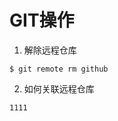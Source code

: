 <!--
 * @Descripttion: 
 * @version: 
 * @Author: shenjia
 * @Date: 2021-08-03 10:54:54
 * @LastEditors: shenjia
 * @LastEditTime: 2021-08-03 11:36:28
-->

# GIT操作

1. 解除远程仓库

``` $ git remote rm github ```


2. 如何关联远程仓库

``` 1111 ```



